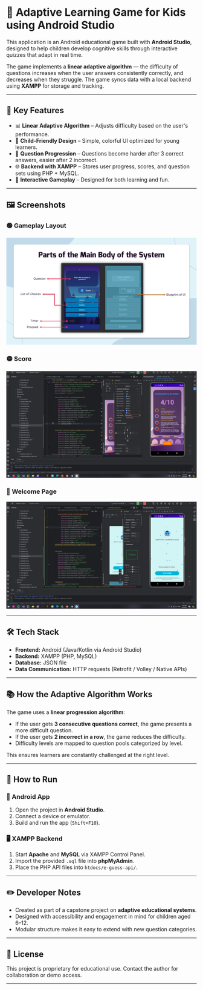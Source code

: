 # 📱 Adaptive Learning Game for Kids using Android Studio
This application is an Android educational game built with **Android Studio**, designed to help children develop cognitive skills through interactive quizzes that adapt in real time.

The game implements a **linear adaptive algorithm** — the difficulty of questions increases when the user answers consistently correctly, and decreases when they struggle. The game syncs data with a local backend using **XAMPP** for storage and tracking.

---

## 🧠 Key Features

- 📊 **Linear Adaptive Algorithm** – Adjusts difficulty based on the user's performance.
- 👶 **Child-Friendly Design** – Simple, colorful UI optimized for young learners.
- 🔁 **Question Progression** – Questions become harder after 3 correct answers, easier after 2 incorrect.
- 🌐 **Backend with XAMPP** – Stores user progress, scores, and question sets using PHP + MySQL.
- 🧩 **Interactive Gameplay** – Designed for both learning and fun.

---

## 🖼️ Screenshots

### 🟢 Gameplay Layout
![Home Screen](appdev.png)

### 🟡 Score 
![Quiz Screen](appdev1.png)

### 🔵 Welcome Page 
![Progress](appdev2.png)

---

## 🛠️ Tech Stack

- **Frontend:** Android (Java/Kotlin via Android Studio)
- **Backend:** XAMPP (PHP, MySQL)
- **Database:** JSON file
- **Data Communication:** HTTP requests (Retrofit / Volley / Native APIs)

---

## 📚 How the Adaptive Algorithm Works

The game uses a **linear progression algorithm**:
- If the user gets **3 consecutive questions correct**, the game presents a more difficult question.
- If the user gets **2 incorrect in a row**, the game reduces the difficulty.
- Difficulty levels are mapped to question pools categorized by level.

This ensures learners are constantly challenged at the right level.

---

## 🚀 How to Run

### 📱 Android App

1. Open the project in **Android Studio**.
2. Connect a device or emulator.
3. Build and run the app (`Shift+F10`).

### 🖥️ XAMPP Backend

1. Start **Apache** and **MySQL** via XAMPP Control Panel.
2. Import the provided `.sql` file into **phpMyAdmin**.
3. Place the PHP API files into `htdocs/e-guess-api/`.

---

## ✏️ Developer Notes

- Created as part of a capstone project on **adaptive educational systems**.
- Designed with accessibility and engagement in mind for children aged 6–12.
- Modular structure makes it easy to extend with new question categories.

---

## 📄 License

This project is proprietary for educational use. Contact the author for collaboration or demo access.

---

